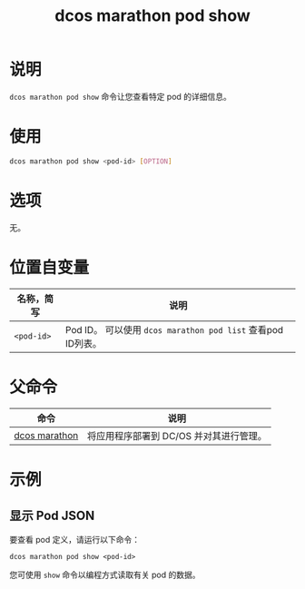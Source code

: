 ﻿---
layout: layout.pug
navigationTitle: dcos marathon pod show
title: dcos marathon pod show
menuWeight: 27
excerpt: 显示特定 pod 的详细信息

enterprise: false
---


# 说明
`dcos marathon pod show` 命令让您查看特定 pod 的详细信息。

# 使用

```bash
dcos marathon pod show <pod-id> [OPTION]
```

# 选项

无。

# 位置自变量

| 名称，简写 | 说明 |
|---------|-------------|
| `<pod-id>`   | Pod ID。 可以使用 `dcos marathon pod list` 查看pod ID列表。|

# 父命令

| 命令 | 说明 |
|---------|-------------|
| [dcos marathon](/cn/1.11/cli/command-reference/dcos-marathon/) | 将应用程序部署到 DC/OS 并对其进行管理。|

# 示例

## 显示 Pod JSON
要查看 pod 定义，请运行以下命令：
```
dcos marathon pod show <pod-id>
```
您可使用 `show` 命令以编程方式读取有关 pod 的数据。

